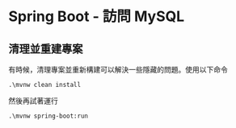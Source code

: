 # Spring Boot - 訪問 MySQL

## 清理並重建專案
有時候，清理專案並重新構建可以解決一些隱藏的問題。使用以下命令
```
.\mvnw clean install
```
然後再試著運行
```
.\mvnw spring-boot:run
```
